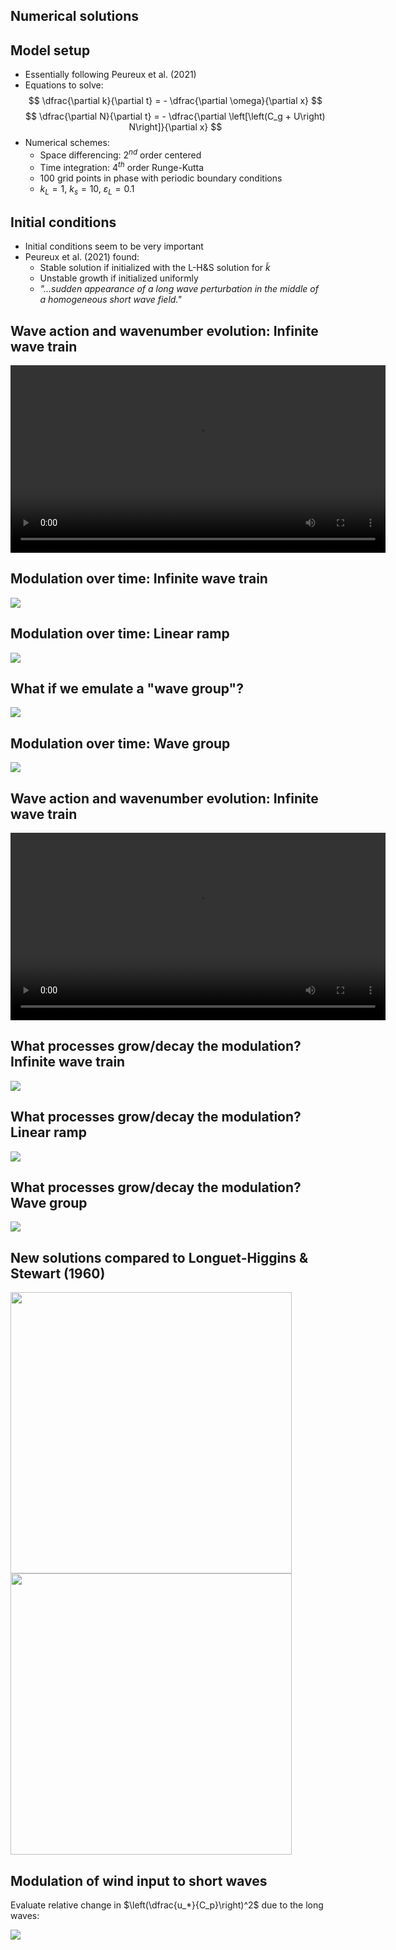 <section>

# Numerical solutions
</section>


<section>

## Model setup

* Essentially following Peureux et al. (2021)
* Equations to solve:
$$
\dfrac{\partial k}{\partial t} = - \dfrac{\partial \omega}{\partial x}
$$
$$
\dfrac{\partial N}{\partial t} =  - \dfrac{\partial \left[\left(C_g + U\right) N\right]}{\partial x}
$$
* Numerical schemes:
  - Space differencing: 2$^{nd}$ order centered
  - Time integration: 4$^{th}$ order Runge-Kutta
  - 100 grid points in phase with periodic boundary conditions
  - $k_L = 1$, $k_s = 10$, $\varepsilon_L = 0.1$
</section>


<section>

## Initial conditions

* Initial conditions seem to be very important
* Peureux et al. (2021) found:
  - Stable solution if initialized with the L-H&S solution for $\widetilde k$
  - Unstable growth if initialized uniformly
  - _"...sudden appearance of a long wave perturbation in the middle of a homogeneous
short wave field."_
</section>


<section>

## Wave action and wavenumber evolution: Infinite wave train

<video
  width=600
  controls
  loop
  src="assets/modulation_movie_infinite_train.mp4"
  type="video/mp4">
</video>
</section>


<section>

## Modulation over time: Infinite wave train

<img class="r-stretch" src="assets/fig_modulation_3panel_infinite_wave_train.png">
</section>


<section>

## Modulation over time: Linear ramp

<img class="r-stretch" src="assets/fig_modulation_3panel_linear_ramp.png">
</section>


<section>

## What if we emulate a "wave group"?

<img class="r-stretch" src="assets/fig_wave_group.png">
</section>


<section>

## Modulation over time: Wave group

<img class="r-stretch" src="assets/fig_modulation_3panel_wave_group.png">
</section>


<section>

## Wave action and wavenumber evolution: Infinite wave train

<video
  width=600
  controls
  data-autoplay
  loop
  src="assets/modulation_movie_groups.mp4"
  type="video/mp4">
</video>
</section>


<section>

## What processes grow/decay the modulation? Infinite wave train

<img class="r-stretch" src="assets/fig_tendency_contributions_infinite_wave_train.png">
</section>


<section>

## What processes grow/decay the modulation? Linear ramp

<img class="r-stretch" src="assets/fig_tendency_contributions_linear_ramp.png">
</section>


<section>

## What processes grow/decay the modulation? Wave group

<img class="r-stretch" src="assets/fig_tendency_contributions_wave_group.png">
</section>


<section>

## New solutions compared to Longuet-Higgins & Stewart (1960)

<img width="450" src="assets/fig_wavenumber_modulation_by_ak_numerical.png">
<img width="450" src="assets/fig_wavenumber_modulation_relative_increase.png">
</section>


<section>

## Modulation of wind input to short waves

Evaluate relative change in $\left(\dfrac{u_*}{C_p}\right)^2$ due to the long waves:

<img class="r-stretch" src="assets/fig_wind_input_modulation.png">
</section>